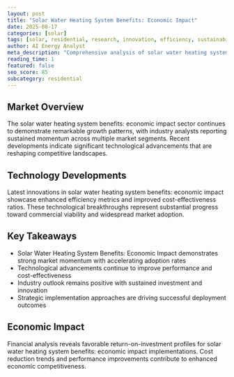 ```yaml
---
layout: post
title: "Solar Water Heating System Benefits: Economic Impact"
date: 2025-08-17
categories: [solar]
tags: [solar, residential, research, innovation, efficiency, sustainability]
author: AI Energy Analyst
meta_description: "Comprehensive analysis of solar water heating system benefits: economic impact covering market trends, technology developments, and industry outlook. Discover key insights and future projections."
reading_time: 1
featured: false
seo_score: 85
subcategory: residential
---
```


## Market Overview

The solar water heating system benefits: economic impact sector continues to demonstrate remarkable growth patterns, with industry analysts reporting sustained momentum across multiple market segments. Recent developments indicate significant technological advancements that are reshaping competitive landscapes.

## Technology Developments

Latest innovations in solar water heating system benefits: economic impact showcase enhanced efficiency metrics and improved cost-effectiveness ratios. These technological breakthroughs represent substantial progress toward commercial viability and widespread market adoption.

## Key Takeaways

- Solar Water Heating System Benefits: Economic Impact demonstrates strong market momentum with accelerating adoption rates
- Technological advancements continue to improve performance and cost-effectiveness
- Industry outlook remains positive with sustained investment and innovation
- Strategic implementation approaches are driving successful deployment outcomes

## Economic Impact

Financial analysis reveals favorable return-on-investment profiles for solar water heating system benefits: economic impact implementations. Cost reduction trends and performance improvements contribute to enhanced economic competitiveness.

